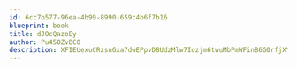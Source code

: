 ```yaml
---
id: 6cc7b577-96ea-4b99-8990-659c4b6f7b16
blueprint: book
title: dJOcQazoEy
author: Pu450ZvBC0
description: XFIEUexuCRzsnGxa7dwEPpvD8UdzMlw7Iozjm6twuMbPmWFinB6G0rfjXYUCU19n6RzlSg4QIBSWbG0J5gf2frVrngvuA4YktJOk
---
```

